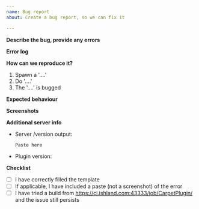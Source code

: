 ```yaml
---
name: Bug report
about: Create a bug report, so we can fix it

---
```


**Describe the bug, provide any errors**
<!-- A clear and concise description of what the bug is. -->

**Error log**
<!-- If present, can you paste the error to https://pastebin.com/ ? -->

**How can we reproduce it?**
<!-- Steps to reproduce the behavior -->
1. Spawn a '....'
2. Do '....'
3. The '....' is bugged

**Expected behaviour**
<!-- A clear and concise description of what you expected to happen. -->

**Screenshots**
<!-- If applicable, add screenshots to help explain your problem. -->

**Additional server info**
- Server /version output: 
  ```
  Paste here
  ```
- Plugin version: 

**Checklist**
- [ ] I have correctly filled the template
- [ ] If applicable, I have included a paste (not a screenshot) of the error
- [ ] I have tried a build from https://ci.ishland.com:43333/job/CarpetPlugin/ and the issue still persists
